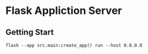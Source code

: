 # Flask Appliction Server

## Getting Start

```
flask --app src.main:create_app() run --host 0.0.0.0
```
